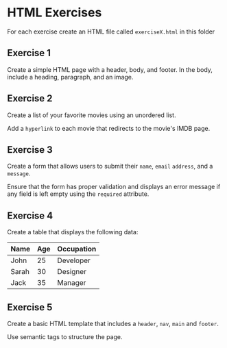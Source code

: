 # HTML Exercises

For each exercise create an HTML file called `exerciseX.html` in this folder

## Exercise 1

Create a simple HTML page with a header, body, and footer. In the body, include a heading, paragraph, and an image.

## Exercise 2

Create a list of your favorite movies using an unordered list.

Add a `hyperlink` to each movie that redirects to the movie's IMDB page.

## Exercise 3

Create a form that allows users to submit their `name`, `email` `address`, and a `message`.

Ensure that the form has proper validation and displays an error message if any field is left empty using the `required` attribute.

## Exercise 4

Create a table that displays the following data:

| Name  | Age | Occupation |
|-------|-----|------------|
| John  | 25  | Developer  |
| Sarah | 30  | Designer   |
| Jack  | 35  | Manager    |

## Exercise 5

Create a basic HTML template that includes a `header`, `nav`, `main` and `footer`.

Use semantic tags to structure the page.
